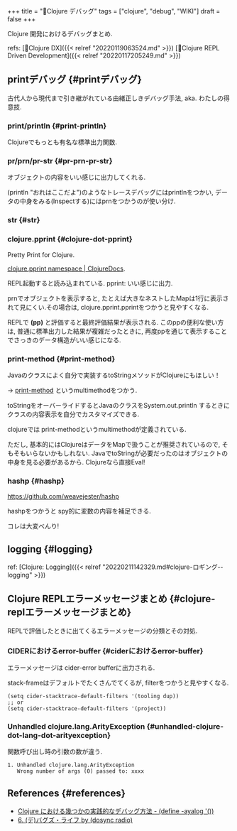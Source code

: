 +++
title = "📝Clojure デバッグ"
tags = ["clojure", "debug", "WIKI"]
draft = false
+++

Clojure 開発におけるデバッグまとめ.

refs: [📝Clojure DX]({{< relref "20220119063524.md" >}}) [📝Clojure REPL Driven Development]({{< relref "20220117205249.md" >}})


## printデバッグ {#printデバッグ}

古代人から現代まで引き継がれている由緒正しきデバッグ手法, aka. わたしの得意技.


### print/println {#print-println}

Clojureでもっとも有名な標準出力関数.


### pr/prn/pr-str {#pr-prn-pr-str}

オブジェクトの内容をいい感じに出力してくれる.

(println "おれはここだよ")のようなトレースデバッグにはprintlnをつかい,
データの中身をみる(Inspectする)にはprnをつかうのが使い分け.


### str {#str}


### clojure.pprint {#clojure-dot-pprint}

Pretty Print for Clojure.

[clojure.pprint namespace | ClojureDocs](https://clojuredocs.org/clojure.pprint).

REPL起動すると読み込まれている. pprint: いい感じに出力.

prnでオブジェクトを表示すると, たとえば大きなネストしたMapは1行に表示されて見にくい.その場合は, clojure.pprint.pprintをつかうと見やすくなる.

REPLで **(pp)** と評価すると最終評価結果が表示される.
このppの便利な使い方は, 普通に標準出力した結果が複雑だったときに,
再度ppを通じて表示することでさっきのデータ構造がいい感じになる.


### print-method {#print-method}

Javaのクラスによく自分で実装するtoStringメソッドがClojureにもほしい！

-&gt; [print-method](https://clojuredocs.org/clojure.core/print-method) というmultimethodをつかう.

toStringをオーバーライドするとJavaのクラスをSystem.out.println
するときにクラスの内容表示を自分でカスタマイズできる.

clojureでは print-methodというmultimethodが定義されている.

ただし, 基本的にはClojureはデータをMapで扱うことが推奨されているので,
そもそもいらないかもしれない.
JavaでtoStringが必要だったのはオブジェクトの中身を見る必要があるから.
Clojureなら直接Eval!


### hashp {#hashp}

<https://github.com/weavejester/hashp>

hashpをつかうと spy的に変数の内容を補足できる.

コレは大変べんり!


## logging {#logging}

ref: [Clojure: Logging]({{< relref "20220211142329.md#clojure-ロギング--logging" >}})


## Clojure REPLエラーメッセージまとめ {#clojure-replエラーメッセージまとめ}

REPLで評価したときに出てくるエラーメッセージの分類とその対処.


### CIDERにおけるerror-buffer {#ciderにおけるerror-buffer}

エラーメッセージは cider-error bufferに出力される.

stack-frameはデフォルトでたくさんでてくるが,
filterをつかうと見やすくなる.

```emacs-lisp
(setq cider-stacktrace-default-filters '(tooling dup))
;; or
(setq cider-stacktrace-default-filters '(project))
```


### Unhandled clojure.lang.ArityException {#unhandled-clojure-dot-lang-dot-arityexception}

関数呼び出し時の引数の数が違う.

```text
1. Unhandled clojure.lang.ArityException
   Wrong number of args (0) passed to: xxxx
```


## References {#references}

-   [Clojure における幾つかの実践的なデバッグ方法 - (define -ayalog '())](https://ayato.hateblo.jp/entry/20150419/1429437366)
-   [6. (デ)バグズ・ライフ by (dosync radio)](https://anchor.fm/dosync-radio/episodes/6-e97avg)
